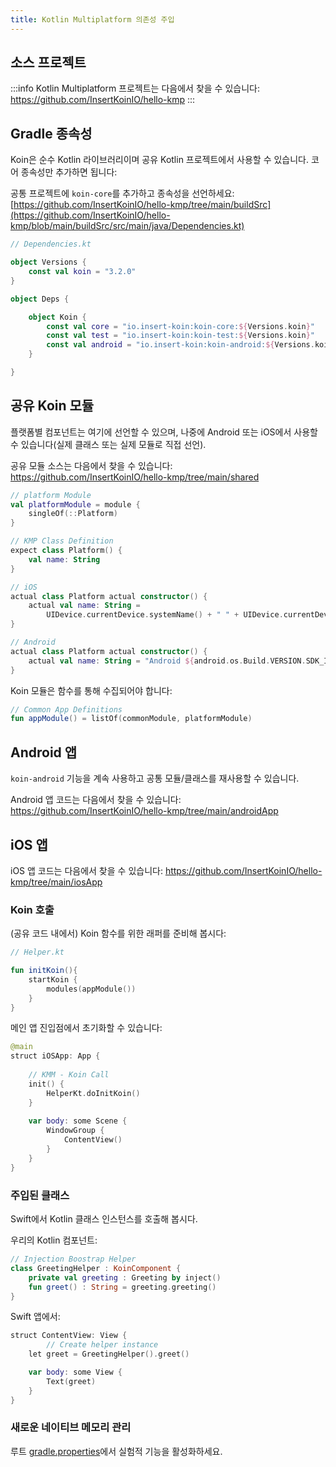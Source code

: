```yaml
---
title: Kotlin Multiplatform 의존성 주입
---
```


## 소스 프로젝트

:::info
Kotlin Multiplatform 프로젝트는 다음에서 찾을 수 있습니다: https://github.com/InsertKoinIO/hello-kmp
:::

## Gradle 종속성

Koin은 순수 Kotlin 라이브러리이며 공유 Kotlin 프로젝트에서 사용할 수 있습니다. 코어 종속성만 추가하면 됩니다:

공통 프로젝트에 `koin-core`를 추가하고 종속성을 선언하세요: [https://github.com/InsertKoinIO/hello-kmp/tree/main/buildSrc](https://github.com/InsertKoinIO/hello-kmp/blob/main/buildSrc/src/main/java/Dependencies.kt)

```kotlin
// Dependencies.kt

object Versions {
    const val koin = "3.2.0"
}

object Deps {

    object Koin {
        const val core = "io.insert-koin:koin-core:${Versions.koin}"
        const val test = "io.insert-koin:koin-test:${Versions.koin}"
        const val android = "io.insert-koin:koin-android:${Versions.koin}"
    }

}
```

## 공유 Koin 모듈

플랫폼별 컴포넌트는 여기에 선언할 수 있으며, 나중에 Android 또는 iOS에서 사용할 수 있습니다(실제 클래스 또는 실제 모듈로 직접 선언).

공유 모듈 소스는 다음에서 찾을 수 있습니다: https://github.com/InsertKoinIO/hello-kmp/tree/main/shared

```kotlin
// platform Module
val platformModule = module {
    singleOf(::Platform)
}

// KMP Class Definition
expect class Platform() {
    val name: String
}

// iOS
actual class Platform actual constructor() {
    actual val name: String =
        UIDevice.currentDevice.systemName() + " " + UIDevice.currentDevice.systemVersion
}

// Android
actual class Platform actual constructor() {
    actual val name: String = "Android ${android.os.Build.VERSION.SDK_INT}"
}
```

Koin 모듈은 함수를 통해 수집되어야 합니다:

```kotlin
// Common App Definitions
fun appModule() = listOf(commonModule, platformModule)
```

## Android 앱

`koin-android` 기능을 계속 사용하고 공통 모듈/클래스를 재사용할 수 있습니다.

Android 앱 코드는 다음에서 찾을 수 있습니다: https://github.com/InsertKoinIO/hello-kmp/tree/main/androidApp

## iOS 앱

iOS 앱 코드는 다음에서 찾을 수 있습니다: https://github.com/InsertKoinIO/hello-kmp/tree/main/iosApp

### Koin 호출

(공유 코드 내에서) Koin 함수를 위한 래퍼를 준비해 봅시다:

```kotlin
// Helper.kt

fun initKoin(){
    startKoin {
        modules(appModule())
    }
}
```

메인 앱 진입점에서 초기화할 수 있습니다:

```kotlin
@main
struct iOSApp: App {
    
    // KMM - Koin Call
    init() {
        HelperKt.doInitKoin()
    }
    
    var body: some Scene {
        WindowGroup {
            ContentView()
        }
    }
}
```

### 주입된 클래스

Swift에서 Kotlin 클래스 인스턴스를 호출해 봅시다.

우리의 Kotlin 컴포넌트:

```kotlin
// Injection Boostrap Helper
class GreetingHelper : KoinComponent {
    private val greeting : Greeting by inject()
    fun greet() : String = greeting.greeting()
}
```

Swift 앱에서:

```kotlin
struct ContentView: View {
        // Create helper instance
    let greet = GreetingHelper().greet()

    var body: some View {
        Text(greet)
    }
}
```

### 새로운 네이티브 메모리 관리

루트 [gradle.properties](https://kotlinlang.org/docs/native-memory-manager.html)에서 실험적 기능을 활성화하세요.